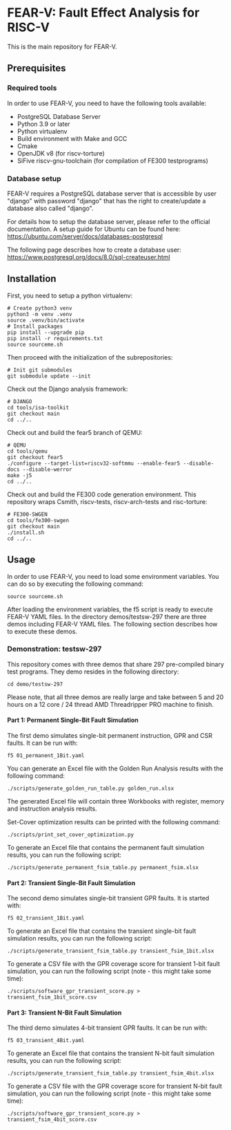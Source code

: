 # FEAR-V: Fault Effect Analysis for RISC-V

This is the main repository for FEAR-V.

## Prerequisites

### Required tools

In order to use FEAR-V, you need to have the following tools available:

* PostgreSQL Database Server
* Python 3.9 or later
* Python virtualenv
* Build environment with Make and GCC
* Cmake
* OpenJDK v8 (for riscv-torture)
* SiFive riscv-gnu-toolchain (for compilation of FE300 testprograms)

### Database setup

FEAR-V requires a PostgreSQL database server that is accessible by user "django" with password "django" that has the right to create/update a database also called "django".

For details how to setup the database server, please refer to the official documentation. A setup guide for Ubuntu can be found here: https://ubuntu.com/server/docs/databases-postgresql

The following page describes how to create a database user: https://www.postgresql.org/docs/8.0/sql-createuser.html

## Installation

First, you need to setup a python virtualenv:
```
# Create python3 venv
python3 -m venv .venv
source .venv/bin/activate
# Install packages
pip install --upgrade pip
pip install -r requirements.txt
source sourceme.sh
```

Then proceed with the initialization of the subrepositories:
```
# Init git submodules
git submodule update --init
```

Check out the Django analysis framework:
```
# DJANGO
cd tools/isa-toolkit
git checkout main
cd ../..
```

Check out and build the fear5 branch of QEMU:
```
# QEMU
cd tools/qemu
git checkout fear5
./configure --target-list=riscv32-softmmu --enable-fear5 --disable-docs --disable-werror
make -j5
cd ../..
```

Check out and build the FE300 code generation environment. This repository wraps Csmith, riscv-tests, riscv-arch-tests and risc-torture:
```
# FE300-SWGEN
cd tools/fe300-swgen
git checkout main
./install.sh
cd ../..
```

## Usage
In order to use FEAR-V, you need to load some environment variables. You can do so by executing the following command:
```
source sourceme.sh
```

After loading the environment variables, the f5 script is ready to execute FEAR-V YAML files. In the directory demos/testsw-297 there are three demos including FEAR-V YAML files. The following section describes how to execute these demos.

### Demonstration: testsw-297
This repository comes with three demos that share 297 pre-compiled binary test programs. They demo resides in the following directory:
```
cd demo/testsw-297
```

Please note, that all three demos are really large and take between 5 and 20 hours on a 12 core / 24 thread AMD Threadripper PRO machine to finish.

#### Part 1: Permanent Single-Bit Fault Simulation
The first demo simulates single-bit permanent instruction, GPR and CSR faults. It can be run with:
```
f5 01_permanent_1Bit.yaml
```

You can generate an Excel file with the Golden Run Analysis results with the following command:
```
./scripts/generate_golden_run_table.py golden_run.xlsx
```
The generated Excel file will contain three Workbooks with register, memory and instruction analysis results.

Set-Cover optimization results can be printed with the following command:
```
./scripts/print_set_cover_optimization.py
```

To generate an Excel file that contains the permanent fault simulation results, you can run the following script:
```
./scripts/generate_permanent_fsim_table.py permanent_fsim.xlsx
```

#### Part 2: Transient Single-Bit Fault Simulation
The second demo simulates single-bit transient GPR faults. It is started with:
```
f5 02_transient_1Bit.yaml
```


To generate an Excel file that contains the transient single-bit fault simulation results, you can run the following script:
```
./scripts/generate_transient_fsim_table.py transient_fsim_1bit.xlsx
```

To generate a CSV file with the GPR coverage score for transient 1-bit fault simulation, you can run the following script (note - this might take some time):
```
./scripts/software_gpr_transient_score.py > transient_fsim_1bit_score.csv
```

#### Part 3: Transient N-Bit Fault Simulation
The third demo simulates 4-bit transient GPR faults. It can be run with:
```
f5 03_transient_4Bit.yaml 
```

To generate an Excel file that contains the transient N-bit fault simulation results, you can run the following script:
```
./scripts/generate_transient_fsim_table.py transient_fsim_4bit.xlsx
```

To generate a CSV file with the GPR coverage score for transient N-bit fault simulation, you can run the following script (note - this might take some time):
```
./scripts/software_gpr_transient_score.py > transient_fsim_4bit_score.csv
```
